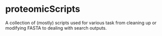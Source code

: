 # proteomicScripts
A collection of (mostly) scripts used for various task from cleaning up or modifying FASTA to dealing with search outputs.
